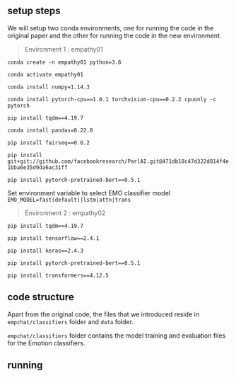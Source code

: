 ## setup steps

We will setup two conda environments, one for running the code in the original paper and the other for running the code in the new environment.

> Environment 1 : empathy01

`conda create -n empathy01 python=3.6`

`conda activate empathy01`

`conda install numpy=1.14.3`

`conda install pytorch-cpu==1.0.1 torchvision-cpu==0.2.2 cpuonly -c pytorch`

`pip install tqdm==4.19.7`

`conda install pandas=0.22.0`

`pip install fairseq==0.6.2`

`pip install git+git://github.com/facebookresearch/ParlAI.git@471db18c47d322d814f4e1bba6e35d9da6ac31ff`

`pip install pytorch-pretrained-bert==0.5.1`

Set environment variable to select EMO classifier model `EMO_MODEL=fast(default)|lstm|attn|trans`

> Environment 2 : empathy02

`pip install tqdm==4.19.7`

`pip install tensorflow==2.4.1`

`pip install keras==2.4.3`

`pip install pytorch-pretrained-bert==0.5.1`

`pip install transformers==4.12.5`

## code structure

Apart from the original code, the files that we introduced reside in `empchat/classifiers` folder and `data` folder.

`empchat/classifiers` folder contains the model training and evaluation files for the Emotion classifiers.

## running




